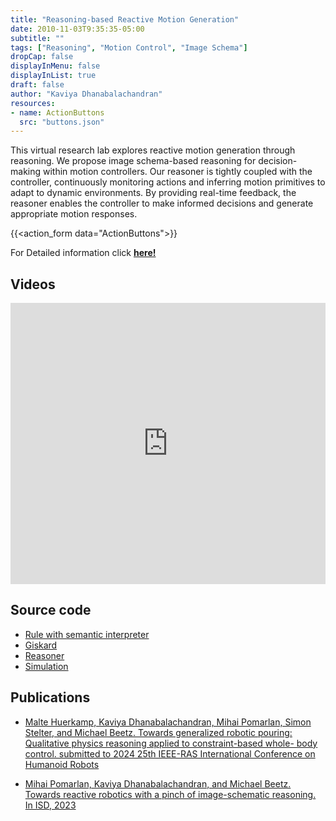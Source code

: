 ```yaml
---
title: "Reasoning-based Reactive Motion Generation"
date: 2010-11-03T9:35:35-05:00
subtitle: ""
tags: ["Reasoning", "Motion Control", "Image Schema"]
dropCap: false
displayInMenu: false
displayInList: true
draft: false
author: "Kaviya Dhanabalachandran"
resources:
- name: ActionButtons
  src: "buttons.json"
---
```


This virtual research lab explores reactive motion generation through reasoning. We propose image schema-based reasoning for decision-making within motion controllers. Our reasoner is tightly coupled with the controller, continuously monitoring actions and inferring motion primitives to adapt to dynamic environments. By providing real-time feedback, the reasoner enables the controller to make informed decisions and generate appropriate motion responses.

{{<action_form data="ActionButtons">}}

<div class="hidde-after-preview">
  For Detailed information click
  <a class="btn btn-success" target="_blank" href="reasoning-based-reactive-motion-generation"><b>here!</b></a>
</div>

<!--more-->

Videos
---

<iframe width="100%" height="450" src="https://www.youtube.com/embed/0wi6gHP-MFU?si=fTgjckZCvXlrWzsQ" title="YouTube video player" frameborder="0" allow="accelerometer; autoplay; clipboard-write; encrypted-media; gyroscope; picture-in-picture; web-share" referrerpolicy="strict-origin-when-cross-origin" allowfullscreen></iframe>

Source code
---
- [Rule with semantic interpreter](https://github.com/kaviyachandran/silkie_ros)
- [Giskard](https://github.com/SemRoCo/giskardpy/tree/mujoco_actions_devel)
- [Reasoner](https://github.com/kaviyachandran/silkie)
- [Simulation](https://github.com/HoangGiang93/mujoco_sim)

Publications
---

- [Malte Huerkamp, Kaviya Dhanabalachandran, Mihai Pomarlan, Simon Stelter, and Michael Beetz.
Towards generalized robotic pouring: Qualitative physics reasoning applied to constraint-based whole-
body control. submitted to 2024 25th IEEE-RAS International Conference on Humanoid Robots]()

- [Mihai Pomarlan, Kaviya Dhanabalachandran, and Michael Beetz. Towards reactive robotics with a
pinch of image-schematic reasoning. In ISD, 2023](https://ceur-ws.org/Vol-3511/paper_08.pdf)
